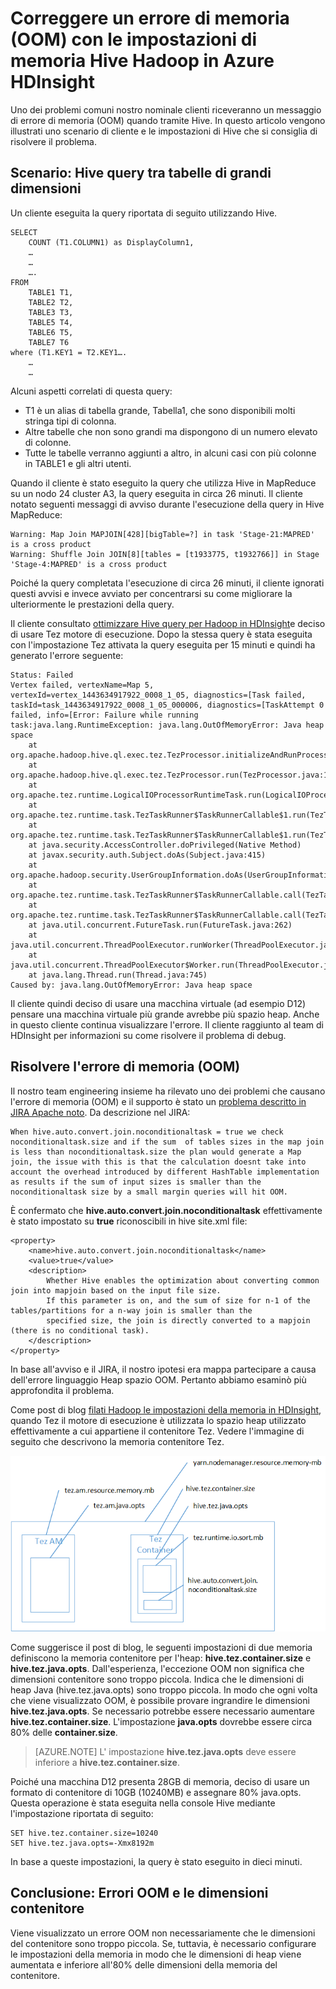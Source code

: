 <properties
    pageTitle="Memoria insufficiente (OOM) - impostazioni Hive | Microsoft Azure"
    description="Correggere un errore di memoria esaurita (OOM) da una query Hive Hadoop in HDInsight. Lo scenario cliente è una query in molte tabelle di grandi dimensioni."
    keywords="disconnettersi da impostazioni Hive errore OOM, della memoria"
    services="hdinsight"
    documentationCenter=""
    authors="rashimg"
    manager="jhubbard"
    editor="cgronlun"/>

<tags
    ms.service="hdinsight"
    ms.devlang="na"
    ms.topic="article"
    ms.tgt_pltfrm="na"
    ms.workload="big-data"
    ms.date="09/02/2016"
    ms.author="rashimg;jgao"/>

# <a name="fix-an-out-of-memory-oom-error-with-hive-memory-settings-in-hadoop-in-azure-hdinsight"></a>Correggere un errore di memoria (OOM) con le impostazioni di memoria Hive Hadoop in Azure HDInsight

Uno dei problemi comuni nostro nominale clienti riceveranno un messaggio di errore di memoria (OOM) quando tramite Hive. In questo articolo vengono illustrati uno scenario di cliente e le impostazioni di Hive che si consiglia di risolvere il problema.

## <a name="scenario-hive-query-across-large-tables"></a>Scenario: Hive query tra tabelle di grandi dimensioni

Un cliente eseguita la query riportata di seguito utilizzando Hive.

    SELECT
        COUNT (T1.COLUMN1) as DisplayColumn1,
        …
        …
        ….
    FROM
        TABLE1 T1,
        TABLE2 T2,
        TABLE3 T3,
        TABLE5 T4,
        TABLE6 T5,
        TABLE7 T6
    where (T1.KEY1 = T2.KEY1….
        …
        …

Alcuni aspetti correlati di questa query:

* T1 è un alias di tabella grande, Tabella1, che sono disponibili molti stringa tipi di colonna.
* Altre tabelle che non sono grandi ma dispongono di un numero elevato di colonne.
* Tutte le tabelle verranno aggiunti a altro, in alcuni casi con più colonne in TABLE1 e gli altri utenti.

Quando il cliente è stato eseguito la query che utilizza Hive in MapReduce su un nodo 24 cluster A3, la query eseguita in circa 26 minuti. Il cliente notato seguenti messaggi di avviso durante l'esecuzione della query in Hive MapReduce:

    Warning: Map Join MAPJOIN[428][bigTable=?] in task 'Stage-21:MAPRED' is a cross product
    Warning: Shuffle Join JOIN[8][tables = [t1933775, t1932766]] in Stage 'Stage-4:MAPRED' is a cross product

Poiché la query completata l'esecuzione di circa 26 minuti, il cliente ignorati questi avvisi e invece avviato per concentrarsi su come migliorare la ulteriormente le prestazioni della query.

Il cliente consultato [ottimizzare Hive query per Hadoop in HDInsight](hdinsight-hadoop-optimize-hive-query.md)e deciso di usare Tez motore di esecuzione. Dopo la stessa query è stata eseguita con l'impostazione Tez attivata la query eseguita per 15 minuti e quindi ha generato l'errore seguente:

    Status: Failed
    Vertex failed, vertexName=Map 5, vertexId=vertex_1443634917922_0008_1_05, diagnostics=[Task failed, taskId=task_1443634917922_0008_1_05_000006, diagnostics=[TaskAttempt 0 failed, info=[Error: Failure while running task:java.lang.RuntimeException: java.lang.OutOfMemoryError: Java heap space
        at
    org.apache.hadoop.hive.ql.exec.tez.TezProcessor.initializeAndRunProcessor(TezProcessor.java:172)
        at org.apache.hadoop.hive.ql.exec.tez.TezProcessor.run(TezProcessor.java:138)
        at
    org.apache.tez.runtime.LogicalIOProcessorRuntimeTask.run(LogicalIOProcessorRuntimeTask.java:324)
        at
    org.apache.tez.runtime.task.TezTaskRunner$TaskRunnerCallable$1.run(TezTaskRunner.java:176)
        at
    org.apache.tez.runtime.task.TezTaskRunner$TaskRunnerCallable$1.run(TezTaskRunner.java:168)
        at java.security.AccessController.doPrivileged(Native Method)
        at javax.security.auth.Subject.doAs(Subject.java:415)
        at org.apache.hadoop.security.UserGroupInformation.doAs(UserGroupInformation.java:1628)
        at
    org.apache.tez.runtime.task.TezTaskRunner$TaskRunnerCallable.call(TezTaskRunner.java:168)
        at
    org.apache.tez.runtime.task.TezTaskRunner$TaskRunnerCallable.call(TezTaskRunner.java:163)
        at java.util.concurrent.FutureTask.run(FutureTask.java:262)
        at java.util.concurrent.ThreadPoolExecutor.runWorker(ThreadPoolExecutor.java:1145)
        at java.util.concurrent.ThreadPoolExecutor$Worker.run(ThreadPoolExecutor.java:615)
        at java.lang.Thread.run(Thread.java:745)
    Caused by: java.lang.OutOfMemoryError: Java heap space

Il cliente quindi deciso di usare una macchina virtuale (ad esempio D12) pensare una macchina virtuale più grande avrebbe più spazio heap. Anche in questo cliente continua visualizzare l'errore. Il cliente raggiunto al team di HDInsight per informazioni su come risolvere il problema di debug.

## <a name="debug-the-out-of-memory-oom-error"></a>Risolvere l'errore di memoria (OOM)

Il nostro team engineering insieme ha rilevato uno dei problemi che causano l'errore di memoria (OOM) e il supporto è stato un [problema descritto in JIRA Apache noto](https://issues.apache.org/jira/browse/HIVE-8306). Da descrizione nel JIRA:

    When hive.auto.convert.join.noconditionaltask = true we check noconditionaltask.size and if the sum  of tables sizes in the map join is less than noconditionaltask.size the plan would generate a Map join, the issue with this is that the calculation doesnt take into account the overhead introduced by different HashTable implementation as results if the sum of input sizes is smaller than the noconditionaltask size by a small margin queries will hit OOM.

È confermato che **hive.auto.convert.join.noconditionaltask** effettivamente è stato impostato su **true** riconoscibili in hive site.xml file:

    <property>
        <name>hive.auto.convert.join.noconditionaltask</name>
        <value>true</value>
        <description>
            Whether Hive enables the optimization about converting common join into mapjoin based on the input file size.
            If this parameter is on, and the sum of size for n-1 of the tables/partitions for a n-way join is smaller than the
            specified size, the join is directly converted to a mapjoin (there is no conditional task).
        </description>
    </property>

In base all'avviso e il JIRA, il nostro ipotesi era mappa partecipare a causa dell'errore linguaggio Heap spazio OOM. Pertanto abbiamo esaminò più approfondita il problema.

Come post di blog [filati Hadoop le impostazioni della memoria in HDInsight](http://blogs.msdn.com/b/shanyu/archive/2014/07/31/hadoop-yarn-memory-settings-in-hdinsigh.aspx), quando Tez il motore di esecuzione è utilizzata lo spazio heap utilizzato effettivamente a cui appartiene il contenitore Tez. Vedere l'immagine di seguito che descrivono la memoria contenitore Tez.

![Diagramma di memoria contenitore Tez: Hive memoria insufficiente OOM](./media/hdinsight-hadoop-hive-out-of-memory-error-oom/hive-out-of-memory-error-oom-tez-container-memory.png)


Come suggerisce il post di blog, le seguenti impostazioni di due memoria definiscono la memoria contenitore per l'heap: **hive.tez.container.size** e **hive.tez.java.opts**. Dall'esperienza, l'eccezione OOM non significa che dimensioni contenitore sono troppo piccola. Indica che le dimensioni di heap Java (hive.tez.java.opts) sono troppo piccola. In modo che ogni volta che viene visualizzato OOM, è possibile provare ingrandire le dimensioni **hive.tez.java.opts**. Se necessario potrebbe essere necessario aumentare **hive.tez.container.size**. L'impostazione **java.opts** dovrebbe essere circa 80% delle **container.size**.

> [AZURE.NOTE]  L' impostazione **hive.tez.java.opts** deve essere inferiore a **hive.tez.container.size**.

Poiché una macchina D12 presenta 28GB di memoria, deciso di usare un formato di contenitore di 10GB (10240MB) e assegnare 80% java.opts. Questa operazione è stata eseguita nella console Hive mediante l'impostazione riportata di seguito:

    SET hive.tez.container.size=10240
    SET hive.tez.java.opts=-Xmx8192m

In base a queste impostazioni, la query è stato eseguito in dieci minuti.

## <a name="conclusion-oom-errors-and-container-size"></a>Conclusione: Errori OOM e le dimensioni contenitore

Viene visualizzato un errore OOM non necessariamente che le dimensioni del contenitore sono troppo piccola. Se, tuttavia, è necessario configurare le impostazioni della memoria in modo che le dimensioni di heap viene aumentata e inferiore all'80% delle dimensioni della memoria del contenitore.
